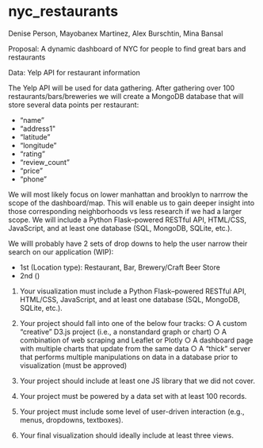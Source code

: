 # nyc_restaurants

Denise Person, Mayobanex Martinez, Alex Burschtin, Mina Bansal

Proposal:
A dynamic dashboard of NYC for people to find great bars and restaurants

Data: Yelp API for restaurant information

The Yelp API will be used for data gathering. After gathering over 100 restaurants/bars/breweries we will create a MongoDB database that will store several data points per restaurant:

* “name”
* “address1"
* “latitude”
* “longitude”
* “rating”
* “review_count”
* “price”
* “phone”

We will most likely focus on lower manhattan and brooklyn to narrrow the scope of the dashboard/map. This will enable us to gain deeper insight into those corresponding neighborhoods vs less research if we had a larger scope.
We will include a Python Flask–powered RESTful API, HTML/CSS, JavaScript, and at least one database (SQL, MongoDB, SQLite, etc.).

We willl probably have 2 sets of drop downs to help the user narrow their search on our application (WIP):

* 1st (Location type): Restaurant, Bar, Brewery/Craft Beer Store
* 2nd ()


1. Your visualization must include a Python Flask–powered RESTful API, HTML/CSS, JavaScript, and at least one database (SQL, MongoDB, SQLite, etc.). 

2. Your project should fall into one of the below four tracks:
  ○ A custom “creative” D3.js project (i.e., a nonstandard graph or chart)
  ○ A combination of web scraping and Leaflet or Plotly
  ○ A dashboard page with multiple charts that update from the same data
  ○ A “thick” server that performs multiple manipulations on data in a database prior to visualization (must be approved)
3. Your project should include at least one JS library that we did not cover.
4. Your project must be powered by a data set with at least 100 records.
5. Your project must include some level of user-driven interaction (e.g., menus, dropdowns, textboxes).
6. Your final visualization should ideally include at least three views. 
